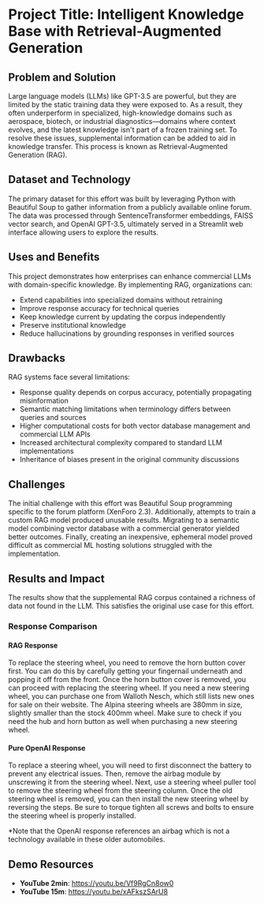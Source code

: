 # Project Title: Intelligent Knowledge Base with Retrieval-Augmented Generation

## Problem and Solution

Large language models (LLMs) like GPT-3.5 are powerful, but they are limited by the static training data they were exposed to. As a result, they often underperform in specialized, high-knowledge domains such as aerospace, biotech, or industrial diagnostics—domains where context evolves, and the latest knowledge isn't part of a frozen training set. To resolve these issues, supplemental information can be added to aid in knowledge transfer. This process is known as Retrieval-Augmented Generation (RAG).

## Dataset and Technology

The primary dataset for this effort was built by leveraging Python with Beautiful Soup to gather information from a publicly available online forum. The data was processed through SentenceTransformer embeddings, FAISS vector search, and OpenAI GPT-3.5, ultimately served in a Streamlit web interface allowing users to explore the results.

## Uses and Benefits

This project demonstrates how enterprises can enhance commercial LLMs with domain-specific knowledge. By implementing RAG, organizations can:

- Extend capabilities into specialized domains without retraining
- Improve response accuracy for technical queries
- Keep knowledge current by updating the corpus independently
- Preserve institutional knowledge
- Reduce hallucinations by grounding responses in verified sources

## Drawbacks

RAG systems face several limitations:

- Response quality depends on corpus accuracy, potentially propagating misinformation
- Semantic matching limitations when terminology differs between queries and sources
- Higher computational costs for both vector database management and commercial LLM APIs
- Increased architectural complexity compared to standard LLM implementations
- Inheritance of biases present in the original community discussions

## Challenges

The initial challenge with this effort was Beautiful Soup programming specific to the forum platform (XenForo 2.3). Additionally, attempts to train a custom RAG model produced unusable results. Migrating to a semantic model combining vector database with a commercial generator yielded better outcomes. Finally, creating an inexpensive, ephemeral model proved difficult as commercial ML hosting solutions struggled with the implementation.

## Results and Impact

The results show that the supplemental RAG corpus contained a richness of data not found in the LLM. This satisfies the original use case for this effort.

### Response Comparison

#### RAG Response
To replace the steering wheel, you need to remove the horn button cover first. You can do this by carefully getting your fingernail underneath and popping it off from the front. Once the horn button cover is removed, you can proceed with replacing the steering wheel. If you need a new steering wheel, you can purchase one from Walloth Nesch, which still lists new ones for sale on their website. The Alpina steering wheels are 380mm in size, slightly smaller than the stock 400mm wheel. Make sure to check if you need the hub and horn button as well when purchasing a new steering wheel.

#### Pure OpenAI Response
To replace a steering wheel, you will need to first disconnect the battery to prevent any electrical issues. Then, remove the airbag module by unscrewing it from the steering wheel. Next, use a steering wheel puller tool to remove the steering wheel from the steering column. Once the old steering wheel is removed, you can then install the new steering wheel by reversing the steps. Be sure to torque tighten all screws and bolts to ensure the steering wheel is properly installed.

*Note that the OpenAI response references an airbag which is not a technology available in these older automobiles.

## Demo Resources

- **YouTube 2min**: https://youtu.be/Vf9RgCn8ow0
- **YouTube 15m**: https://youtu.be/xAFkszSArU8